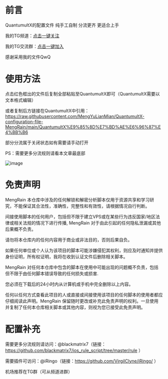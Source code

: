 # 前言
QuantumultX的配置文件 纯手工自制 分流更齐 更适合上手

我的TG频道：[点击一键关注](https://t.me/mengyulianmian)

我的TG交流群：[点击一键加入](https://t.me/mengdelaochao)


感谢采用我的文件QwQ

# 使用方法
点击红色框出的文件后复制全部粘贴至QuantumultX即可（QuantumultX需要以文本格式编辑）

或者复制后方链接在QuantumultX中引用：https://raw.githubusercontent.com/MengYuLianMian/QuantumultX-configuration-file-MengRain/main/QuantumultX%E9%85%8D%E7%BD%AE%E6%96%87%E4%BB%B6

部分分流属于关闭状态如有需要请手动打开

PS：需要更多分流规则请看本文章最底部

![image](https://user-images.githubusercontent.com/89105781/183346056-d90a8c06-cf00-444f-8dc6-f8345b58dd69.png)
# 免责声明
MengRain 本仓库中涉及的任何解锁和解密分析脚本仅用于资源共享和学习研究，不能保证其合法性，准确性，完整性和有效性，请根据情况自行判断。

间接使用脚本的任何用户，包括但不限于建立VPS或在某些行为违反国家/地区法律或相关法规的情况下进行传播, MengRain 对于由此引起的任何隐私泄漏或其他后果概不负责。

请勿将本仓库内的任何内容用于商业或非法目的，否则后果自负。

如果任何单位或个人认为该项目的脚本可能涉嫌侵犯其权利，则应及时通知并提供身份证明，所有权证明，我将在收到认证文件后删除相关脚本。

MengRain 对任何本仓库中包含的脚本在使用中可能出现的问题概不负责，包括但不限于由任何脚本错误导致的任何损失或损害.

您必须在下载后的24小时内从计算机或手机中完全删除以上内容。

任何以任何方式查看此项目的人或直接或间接使用该项目的任何脚本的使用者都应仔细阅读此声明。MengRain 保留随时更改或补充此免责声明的权利。一旦使用并复制了任何本仓库相关脚本或其他内容，则视为您已接受此免责声明。

# 配置补充
需要更多分流规则请访问：@blackmatrix7（链接：https://github.com/blackmatrix7/ios_rule_script/tree/master/rule ）

需要插件可访问：@iRingo（链接：https://github.com/VirgilClyne/iRingo/ ）

机场推荐在TG群（可从频道进群）

